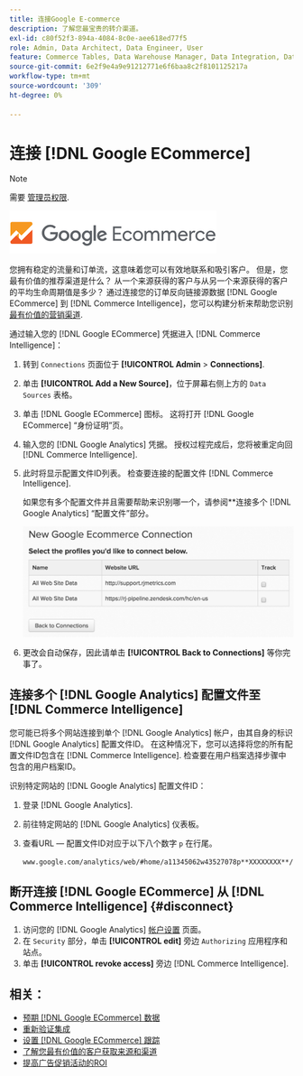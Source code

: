 ```yaml
---
title: 连接Google E-commerce
description: 了解您最宝贵的转介渠道。
exl-id: c80f52f3-894a-4084-8c0e-aee618ed77f5
role: Admin, Data Architect, Data Engineer, User
feature: Commerce Tables, Data Warehouse Manager, Data Integration, Data Import/Export
source-git-commit: 6e2f9e4a9e91212771e6f6baa8c2f8101125217a
workflow-type: tm+mt
source-wordcount: '309'
ht-degree: 0%

---
```


# 连接 [!DNL Google ECommerce]

>[!NOTE]
>
>需要 [管理员权限](../../../administrator/user-management/user-management.md).

![](../../../assets/google-ecommerce-logo.png)

您拥有稳定的流量和订单流，这意味着您可以有效地联系和吸引客户。 但是，您最有价值的推荐渠道是什么？ 从一个来源获得的客户与从另一个来源获得的客户的平均生命周期值是多少？ 通过连接您的订单反向链接源数据 [!DNL Google ECommerce] 到 [!DNL Commerce Intelligence]，您可以构建分析来帮助您识别 [最有价值的营销渠道](../../../data-analyst/analysis/most-value-source-channel.md).

通过输入您的 [!DNL Google ECommerce] 凭据进入 [!DNL Commerce Intelligence]：

1. 转到 `Connections` 页面位于 **[!UICONTROL Admin** > **Connections]**.

1. 单击 **[!UICONTROL Add a New Source]**，位于屏幕右侧上方的 `Data Sources` 表格。

1. 单击 [!DNL Google ECommerce] 图标。 这将打开 [!DNL Google ECommerce] “身份证明”页。

1. 输入您的 [!DNL Google Analytics] 凭据。 授权过程完成后，您将被重定向回 [!DNL Commerce Intelligence].

1. 此时将显示配置文件ID列表。 检查要连接的配置文件 [!DNL Commerce Intelligence].

   如果您有多个配置文件并且需要帮助来识别哪一个，请参阅**连接多个 [!DNL Google Analytics] “配置文件”部分。

   ![](../../../assets/conn-mult-ga-profiles.png)<!--{: width="500"}-->

1. 更改会自动保存，因此请单击 **[!UICONTROL Back to Connections]** 等你完事了。

## 连接多个 [!DNL Google Analytics] 配置文件至 [!DNL Commerce Intelligence]

您可能已将多个网站连接到单个 [!DNL Google Analytics] 帐户，由其自身的标识 [!DNL Google Analytics] 配置文件ID。 在这种情况下，您可以选择将您的所有配置文件ID包含在 [!DNL Commerce Intelligence]. 检查要在用户档案选择步骤中包含的用户档案ID。

识别特定网站的 [!DNL Google Analytics] 配置文件ID：

1. 登录 [!DNL Google Analytics].
1. 前往特定网站的 [!DNL Google Analytics] 仪表板。
1. 查看URL — 配置文件ID对应于以下八个数字 `p` 在行尾。

   `www.google.com/analytics/web/#home/a11345062w43527078p**XXXXXXXX**/`

## 断开连接 [!DNL Google ECommerce] 从 [!DNL Commerce Intelligence] {#disconnect}

1. 访问您的 [!DNL Google Analytics] [帐户设置](https://www.google.com/account/about/?hl=en) 页面。
1. 在 `Security` 部分，单击 **[!UICONTROL edit]** 旁边 `Authorizing` 应用程序和站点。
1. 单击 **[!UICONTROL revoke access]** 旁边 [!DNL Commerce Intelligence].

## 相关：

* [预期 [!DNL Google ECommerce] 数据](../integrations/google-ecommerce-data.md)
* [重新验证集成](https://experienceleague.adobe.com/docs/commerce-knowledge-base/kb/how-to/mbi-reauthenticating-integrations.html)
* [设置 [!DNL Google ECommerce] 跟踪](https://support.google.com/analytics/answer/1009612?hl=en)
* [了解您最有价值的客户获取来源和渠道](../../analysis/most-value-source-channel.md)
* [提高广告促销活动的ROI](../../analysis/roi-ad-camp.md)
